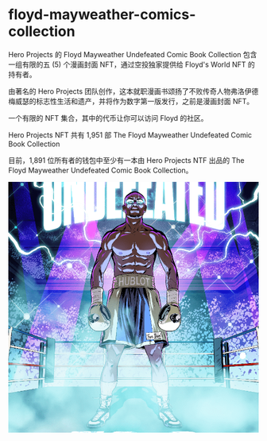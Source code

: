 # floyd-mayweather-comics-collection

Hero Projects 的 Floyd Mayweather Undefeated Comic Book Collection 包含一组有限的五 (5) 个漫画封面 NFT，通过空投独家提供给 Floyd's World NFT 的持有者。

由著名的 Hero Projects 团队创作，这本就职漫画书颂扬了不败传奇人物弗洛伊德梅威瑟的标志性生活和遗产，并将作为数字第一版发行，之前是漫画封面 NFT。

一个有限的 NFT 集合，其中的代币让你可以访问 Floyd 的社区。

Hero Projects NFT 共有 1,951 部 The Floyd Mayweather Undefeated Comic Book Collection

目前，1,891 位所有者的钱包中至少有一本由 Hero Projects NTF 出品的 The Floyd Mayweather Undefeated Comic Book Collection。

![nft](01.png)
